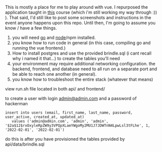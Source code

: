 This is mostly a place for me to play around with vue. I repurposed the application taught in [this](https://www.udemy.com/course/working-with-vue-3-and-go/) course (which i'm still working my way through :)) ). That said, I'd still like to post some screenshots and instructions in the event anyone happens upon this repo. Until then, I'm going to assume you know / have a few things.

1. you will need [go](https://go.dev/doc/install) and [node](https://nodejs.org/en/download/)/npm installed.
2. you know how to run code in general (in this case, compiling go and running the vue frontend.)
3. How to install postgres and use the provided brindle.sql (i cant recall why i named it that...) to create the tables you'll need
4. your environment may require additional networking configuration. the backend, frontend, and database need to all run on a separate port and be able to reach one another (in general).
5. you know how to troubleshoot the entire stack (whatever that means)
 
 view run.sh file located in both api/ and frontend/
 
 to create a user with login admin@admin.com and a password of hackerman
 
 ```
 insert into users (email, first_name, last_name, password, user_active, created_at, updated_at)
	values ('admin@admin.com', 'admin', 'admin', '$2a$12$rxOxyleRpZW9y3VPQpXLaeYWgoMy2MU1J7JDWTnN4LpwLsl3tFLhe', 1, '2022-02-01', '2022-02-01')
 ```
 
 do this is after you have provisioned the tables provided by api/data/brindle.sql
